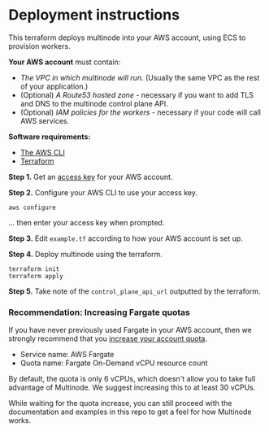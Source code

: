# Deployment instructions

This terraform deploys multinode into your AWS account, using ECS to provision workers.

**Your AWS account** must contain:
- _The VPC in which multinode will run._ (Usually the same VPC as the rest of your application.)
- (Optional) _A Route53 hosted zone_ - necessary if you want to add TLS and DNS to the multinode control plane API. 
- (Optional) _IAM policies for the workers_ - necessary if your code will call AWS services.

**Software requirements:**
- [The AWS CLI](https://docs.aws.amazon.com/cli/latest/userguide/getting-started-install.html)
- [Terraform](https://developer.hashicorp.com/terraform/tutorials/aws-get-started/install-cli)

**Step 1.** Get an [access key](https://docs.aws.amazon.com/IAM/latest/UserGuide/id_credentials_access-keys.html#Using_CreateAccessKey) for your AWS account.

**Step 2.** Configure your AWS CLI to use your access key.
```commandline
aws configure
```
... then enter your access key when prompted.

**Step 3.** Edit `example.tf` according to how your AWS account is set up.

**Step 4.** Deploy multinode using the terraform.
```commandline
terraform init
terraform apply
```

**Step 5.** Take note of the `control_plane_api_url` outputted by the terraform.



### Recommendation: Increasing Fargate quotas

If you have never previously used Fargate in your AWS account, then we strongly recommend that you
[increase your account quota](https://docs.aws.amazon.com/servicequotas/latest/userguide/request-quota-increase.html).
- Service name: AWS Fargate
- Quota name: Fargate On-Demand vCPU resource count

By default, the quota is only 6 vCPUs, which doesn't allow you to take full advantage of Multinode.
We suggest increasing this to at least 30 vCPUs.

While waiting for the quota increase, you can still proceed with the documentation and examples in this repo
to get a feel for how Multinode works.
